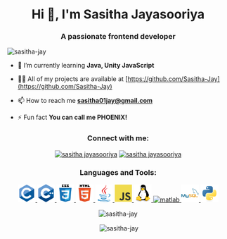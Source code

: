 <h1 align="center">Hi 👋, I'm Sasitha Jayasooriya</h1>
<h3 align="center">A passionate frontend developer</h3>

<p align="left"> <img src="https://komarev.com/ghpvc/?username=sasitha-jay&label=Profile%20views&color=0e75b6&style=flat" alt="sasitha-jay" /> </p>



- 🌱 I’m currently learning **Java, Unity JavaScript**

- 👨‍💻 All of my projects are available at [https://github.com/Sasitha-Jay](https://github.com/Sasitha-Jay)

- 📫 How to reach me **sasitha01jay@gmail.com**

- ⚡ Fun fact **You can call me PHOENIX!**

<h3 align="center">Connect with me:</h3>
<p align="center">
<a href="https://linkedin.com/in/sasitha jayasooriya" target="blank"><img align="center" src="https://raw.githubusercontent.com/rahuldkjain/github-profile-readme-generator/master/src/images/icons/Social/linked-in-alt.svg" alt="sasitha jayasooriya" height="30" width="40" /></a>
<a href="https://fb.com/sasitha jayasooriya" target="blank"><img align="center" src="https://raw.githubusercontent.com/rahuldkjain/github-profile-readme-generator/master/src/images/icons/Social/facebook.svg" alt="sasitha jayasooriya" height="30" width="40" /></a>
</p>

<h3 align="center">Languages and Tools:</h3>
<p align="center"> <a href="https://www.cprogramming.com/" target="_blank" rel="noreferrer"> <img src="https://raw.githubusercontent.com/devicons/devicon/master/icons/c/c-original.svg" alt="c" width="40" height="40"/> </a> <a href="https://www.w3schools.com/cpp/" target="_blank" rel="noreferrer"> <img src="https://raw.githubusercontent.com/devicons/devicon/master/icons/cplusplus/cplusplus-original.svg" alt="cplusplus" width="40" height="40"/> </a> <a href="https://www.w3schools.com/css/" target="_blank" rel="noreferrer"> <img src="https://raw.githubusercontent.com/devicons/devicon/master/icons/css3/css3-original-wordmark.svg" alt="css3" width="40" height="40"/> </a> <a href="https://www.w3.org/html/" target="_blank" rel="noreferrer"> <img src="https://raw.githubusercontent.com/devicons/devicon/master/icons/html5/html5-original-wordmark.svg" alt="html5" width="40" height="40"/> </a> <a href="https://www.java.com" target="_blank" rel="noreferrer"> <img src="https://raw.githubusercontent.com/devicons/devicon/master/icons/java/java-original.svg" alt="java" width="40" height="40"/> </a> <a href="https://developer.mozilla.org/en-US/docs/Web/JavaScript" target="_blank" rel="noreferrer"> <img src="https://raw.githubusercontent.com/devicons/devicon/master/icons/javascript/javascript-original.svg" alt="javascript" width="40" height="40"/> </a> <a href="https://www.linux.org/" target="_blank" rel="noreferrer"> <img src="https://raw.githubusercontent.com/devicons/devicon/master/icons/linux/linux-original.svg" alt="linux" width="40" height="40"/> </a> <a href="https://www.mathworks.com/" target="_blank" rel="noreferrer"> <img src="https://upload.wikimedia.org/wikipedia/commons/2/21/Matlab_Logo.png" alt="matlab" width="40" height="40"/> </a> <a href="https://www.mysql.com/" target="_blank" rel="noreferrer"> <img src="https://raw.githubusercontent.com/devicons/devicon/master/icons/mysql/mysql-original-wordmark.svg" alt="mysql" width="40" height="40"/> </a> <a href="https://www.python.org" target="_blank" rel="noreferrer"> <img src="https://raw.githubusercontent.com/devicons/devicon/master/icons/python/python-original.svg" alt="python" width="40" height="40"/> </a> </p>

<p align="center"><img align="center" src="https://github-readme-stats.vercel.app/api/top-langs?username=sasitha-jay&show_icons=true&locale=en&layout=compact" alt="sasitha-jay" /></p>

<p align="center">&nbsp;<img align="center" src="https://github-readme-stats.vercel.app/api?username=sasitha-jay&show_icons=true&locale=en" alt="sasitha-jay" /></p>

<p align="center"<img align="center" src="https://github-readme-streak-stats.herokuapp.com/?user=sasitha-jay&" alt="sasitha-jay" /></p>

